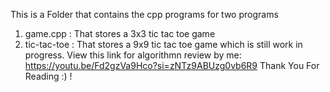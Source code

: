 This is a Folder that contains the cpp programs for two programs
1. game.cpp :  That stores a 3x3 tic tac toe game
2. tic-tac-toe : That stores a 9x9 tic tac toe game which is still work in progress.
 View this link for algorithmn review by me:
 https://youtu.be/Fd2gzVa9Hco?si=zNTz9ABUzg0vb6R9
Thank You For Reading :) !
